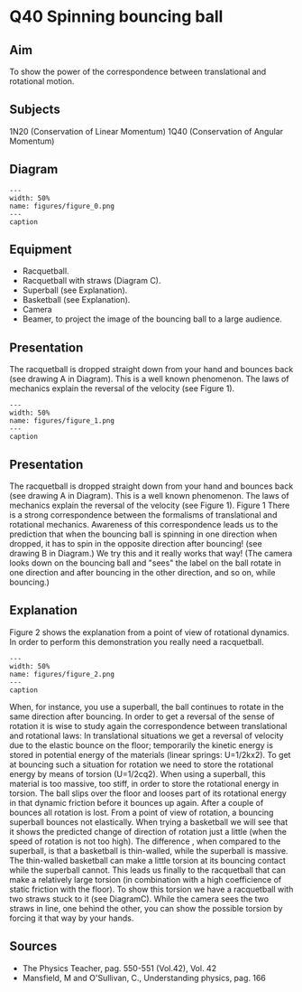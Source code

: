 # Q40 Spinning bouncing ball 
    
  
## Aim   
 To show the power of the correspondence between translational and rotational motion.    
  
## Subjects   
 1N20 (Conservation of Linear Momentum) 1Q40 (Conservation of Angular Momentum)   
  
## Diagram   
    
```{figure} figures/figure_0.png  
---  
width: 50%  
name: figures/figure_0.png  
---  
caption  
``` 
     
  
## Equipment   
 
 *  Racquetball. 
 *  Racquetball with straws (Diagram C). 
 *  Superball (see Explanation). 
 *  Basketball (see Explanation). 
 *  Camera 
 *  Beamer, to project the image of the bouncing ball to a large audience.
     
  
## Presentation   
 The racquetball is dropped straight down from your hand and bounces back (see drawing A in Diagram). This is a well known phenomenon. The laws of mechanics explain the reversal of the velocity (see Figure 1).     
```{figure} figures/figure_1.png  
---  
width: 50%  
name: figures/figure_1.png  
---  
caption  
``` 
     
  
## Presentation   
 The racquetball is dropped straight down from your hand and bounces back (see drawing A in Diagram). This is a well known phenomenon. The laws of mechanics explain the reversal of the velocity (see Figure 1).   Figure 1  There is a strong correspondence between the formalisms of translational and rotational mechanics. Awareness of this correspondence leads us to the prediction that when the bouncing ball is spinning in one direction when dropped, it has to spin in the opposite direction after bouncing! (see drawing B in Diagram.) We try this and it really works that way! (The camera looks down on the bouncing ball and "sees" the label on the ball rotate in one direction and after bouncing in the other direction, and so on, while bouncing.)   
  
## Explanation   
 Figure 2 shows the explanation from a point of view of rotational dynamics. In order to perform this demonstration you really need a racquetball.      
```{figure} figures/figure_2.png  
---  
width: 50%  
name: figures/figure_2.png  
---  
caption  
``` 
 When, for instance, you use a superball, the ball continues to rotate in the same direction after bouncing. In order to get a reversal of the sense of rotation it is wise to study again the correspondence between translational and rotational laws:    In translational situations we get a reversal of velocity due to the elastic bounce on the floor; temporarily the kinetic energy is stored in potential energy of the materials (linear springs: U=1/2kx2). To get at bouncing such a situation for rotation we need to store the rotational energy by means of torsion (U=1/2cq2). When using a superball, this material is too massive, too stiff, in order to store the rotational energy in torsion. The ball slips over the floor and looses part of its rotational energy in that dynamic friction before it bounces up again. After a couple of bounces all rotation is lost. From a point of view of rotation, a bouncing superball bounces not elastically. When trying a basketball we will see that it shows the predicted change of direction of rotation just a little (when the speed of rotation is not too high). The difference , when compared to the superball, is that a basketball is thin-walled, while the superball is massive. The thin-walled basketball can make a little torsion at its bouncing contact while the superball cannot. This leads us finally to the racquetball that can make a relatively large torsion (in combination with a high coefficience of static friction with the floor). To show this torsion we have a racquetball with two straws stuck to it (see DiagramC). While the camera sees the two straws in line, one behind the other, you can show the possible torsion by forcing it that way by your hands.    
  
## Sources   
 
 *  The Physics Teacher, pag. 550-551 (Vol.42), Vol. 42 
 *  Mansfield, M and O'Sullivan, C., Understanding physics, pag. 166
  